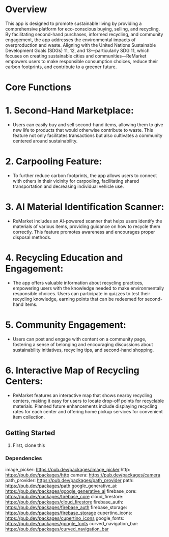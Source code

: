 # Overview
This app is designed to promote sustainable living by providing a comprehensive platform for eco-conscious buying, selling, and recycling. By facilitating second-hand purchases, informed recycling, and community engagement, the app addresses the environmental impacts of overproduction and waste. Aligning with the United Nations Sustainable Development Goals (SDGs) 11, 12, and 13—particularly SDG 11, which focuses on creating sustainable cities and communities—ReMarket empowers users to make responsible consumption choices, reduce their carbon footprints, and contribute to a greener future.

# Core Functions
# 1. Second-Hand Marketplace:
- Users can easily buy and sell second-hand items, allowing them to give new life to products that would otherwise contribute to waste. This feature not only facilitates transactions but also cultivates a community centered around sustainability.
# 2. Carpooling Feature:
- To further reduce carbon footprints, the app allows users to connect with others in their vicinity for carpooling, facilitating shared transportation and decreasing individual vehicle use.
# 3. AI Material Identification Scanner: 
- ReMarket includes an AI-powered scanner that helps users identify the materials of various items, providing guidance on how to recycle them correctly. This feature promotes awareness and encourages proper disposal methods.
# 4.  Recycling Education and Engagement: 
- The app offers valuable information about recycling practices, empowering users with the knowledge needed to make environmentally responsible choices. Users can participate in quizzes to test their recycling knowledge, earning points that can be redeemed for second-hand items.
# 5. Community Engagement: 
- Users can post and engage with content on a community page, fostering a sense of belonging and encouraging discussions about sustainability initiatives, recycling tips, and second-hand shopping.
# 6. Interactive Map of Recycling Centers: 
- ReMarket features an interactive map that shows nearby recycling centers, making it easy for users to locate drop-off points for recyclable materials. Planned future enhancements include displaying recycling rates for each center and offering home pickup services for convenient item collection.

## Getting Started
1. First, clone this 

### Dependencies
image_picker: https://pub.dev/packages/image_picker 
http: https://pub.dev/packages/http 
camera: https://pub.dev/packages/camera 
path_provider: https://pub.dev/packages/path_provider 
path: https://pub.dev/packages/path
google_generative_ai: https://pub.dev/packages/google_generative_ai
firebase_core: https://pub.dev/packages/firebase_core
cloud_firestore: https://pub.dev/packages/cloud_firestore
firebase_auth: https://pub.dev/packages/firebase_auth
firebase_storage: https://pub.dev/packages/firebase_storage
cupertino_icons: https://pub.dev/packages/cupertino_icons
google_fonts: https://pub.dev/packages/google_fonts
curved_navigation_bar: https://pub.dev/packages/curved_navigation_bar



